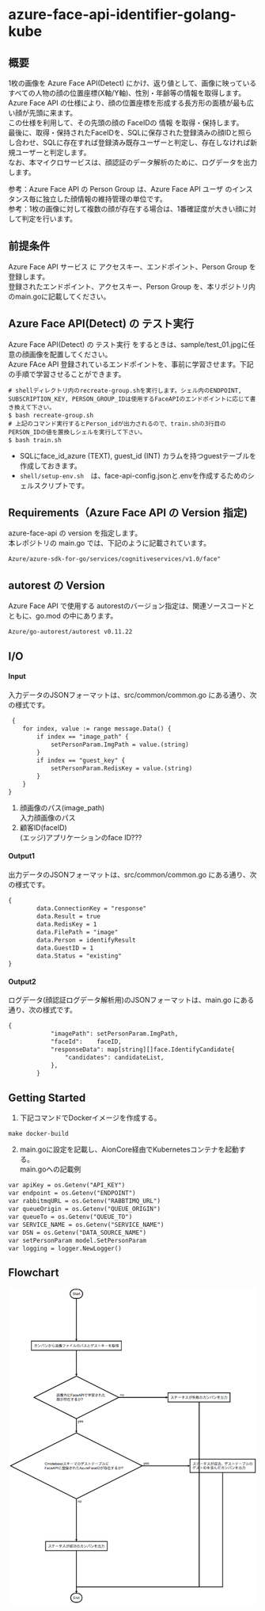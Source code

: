 # azure-face-api-identifier-golang-kube
## 概要  
1枚の画像を Azure Face API(Detect) にかけ、返り値として、画像に映っているすべての人物の顔の位置座標(X軸/Y軸)、性別・年齢等の情報を取得します。  
Azure Face API の仕様により、顔の位置座標を形成する長方形の面積が最も広い顔が先頭に来ます。  
この仕様を利用して、その先頭の顔の FaceIDの 情報 を取得・保持します。  
最後に、取得・保持されたFaceIDを、SQLに保存された登録済みの顔IDと照らし合わせ、SQLに存在すれば登録済み既存ユーザーと判定し、存在しなければ新規ユーザーと判定します。  
なお、本マイクロサービスは、顔認証のデータ解析のために、ログデータを出力します。

参考：Azure Face API の Person Group は、Azure Face API ユーザ のインスタンス毎に独立した顔情報の維持管理の単位です。  
参考：1枚の画像に対して複数の顔が存在する場合は、1番確証度が大きい顔に対して判定を行います。  

## 前提条件  
Azure Face API サービス に アクセスキー、エンドポイント、Person Group を登録します。  
登録されたエンドポイント、アクセスキー、Person Group を、本リポジトリ内のmain.goに記載してください。  

## Azure Face API(Detect) の テスト実行  
Azure Face API(Detect) の テスト実行 をするときは、sample/test_01.jpgに任意の顔画像を配置してください。  
Azure FAce API 登録されているエンドポイントを、事前に学習させます。下記の手順で学習させることができます。  
```
# shellディレクトリ内のrecreate-group.shを実行します。シェル内のENDPOINT, SUBSCRIPTION_KEY, PERSON_GROUP_IDは使用するFaceAPIのエンドポイントに応じて書き換えて下さい。
$ bash recreate-group.sh
# 上記のコマンド実行するとPerson_idが出力されるので、train.shの3行目のPERSON_IDの値を置換しシェルを実行して下さい。
$ bash train.sh
```
* SQLにface_id_azure (TEXT), guest_id (INT) カラムを持つguestテーブルを作成しておきます。  
* `shell/setup-env.sh`　は、face-api-config.jsonと.envを作成するためのシェルスクリプトです。    

## Requirements（Azure Face API の Version 指定)    
azure-face-api の version を指定します。  
本レポジトリの main.go では、下記のように記載されています。  
```
Azure/azure-sdk-for-go/services/cognitiveservices/v1.0/face"

```

## autorest の Version  
Azure Face API で使用する autorestのバージョン指定は、関連ソースコードとともに、go.mod の中にあります。  
```
Azure/go-autorest/autorest v0.11.22
```

## I/O
#### Input
入力データのJSONフォーマットは、src/common/common.go にある通り、次の様式です。
```
 {
	for index, value := range message.Data() {
		if index == "image_path" {
			setPersonParam.ImgPath = value.(string)
		}
		if index == "guest_key" {
			setPersonParam.RedisKey = value.(string)
		}
	}
}
```
1. 顔画像のパス(image_path)  
入力顔画像のパス  
2. 顧客ID(faceID)  
(エッジ)アプリケーションのface ID???   

#### Output1
出力データのJSONフォーマットは、src/common/common.go にある通り、次の様式です。
```
{
		data.ConnectionKey = "response"
		data.Result = true
		data.RedisKey = 1
		data.FilePath = "image"
		data.Person = identifyResult
		data.GuestID = 1
		data.Status = "existing"
}
```
#### Output2
ログデータ(顔認証ログデータ解析用)のJSONフォーマットは、main.go にある通り、次の様式です。
```
{
			"imagePath": setPersonParam.ImgPath,
			"faceId":    faceID,
			"responseData": map[string][]face.IdentifyCandidate{
				"candidates": candidateList,
			},
		}
```

## Getting Started
1. 下記コマンドでDockerイメージを作成する。  
```
make docker-build
```
2. main.goに設定を記載し、AionCore経由でKubernetesコンテナを起動する。  
main.goへの記載例   
```
var apiKey = os.Getenv("API_KEY")
var endpoint = os.Getenv("ENDPOINT")
var rabbitmqURL = os.Getenv("RABBTIMQ_URL")
var queueOrigin = os.Getenv("QUEUE_ORIGIN")
var queueTo = os.Getenv("QUEUE_TO")
var SERVICE_NAME = os.Getenv("SERVICE_NAME")
var DSN = os.Getenv("DATA_SOURCE_NAME")
var setPersonParam model.SetPersonParam
var logging = logger.NewLogger()
```
## Flowchart
![フローチャート図](doc/face-recognition-flowchart.png)